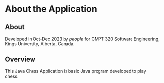 # About the Application

## About
Developed in Oct-Dec 2023 by *people* for CMPT 320 Software Engineering, Kings University, Alberta, Canada.

## Overview
This Java Chess Application is basic Java program developed to play chess.
